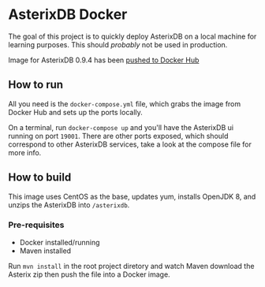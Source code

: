 # AsterixDB Docker 
The goal of this project is to quickly deploy AsterixDB on a local machine for learning purposes. This should *probably* not be used in production.

Image for AsterixDB 0.9.4 has been [pushed to Docker Hub](https://hub.docker.com/r/ds42/asterixdb/)


## How to run
All you need is the `docker-compose.yml` file, which grabs the image from Docker Hub and sets up the ports locally.

On a terminal, run `docker-compose up` and you'll have the AsterixDB ui running on port `19001`. There are other ports exposed, which should correspond to other AsterixDB services, take a look at the compose file for more info.

## How to build
This image uses CentOS as the base, updates yum, installs OpenJDK 8, and unzips the AsterixDB into `/asterixdb`. 


### Pre-requisites
- Docker installed/running
- Maven installed

Run `mvn install` in the root project diretory and watch Maven download the Asterix zip then push the file into a Docker image.